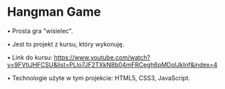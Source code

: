 # Hangman Game


• Prosta gra "wisielec".

• Jest to  projekt z kursu, który wykonuję.

• Link do kursu: https://www.youtube.com/watch?v=9FVtiJHFCSU&list=PLlo7JF2TXkN8b04mFRCegh6pMDolJkInf&index=4

• Technologie użyte w tym projekcie: HTML5, CSS3, JavaScript.
